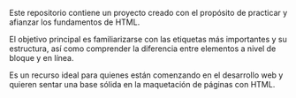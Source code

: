 Este repositorio contiene un proyecto creado con el propósito de practicar y afianzar los fundamentos de HTML.

El objetivo principal es familiarizarse con las etiquetas más importantes y su estructura, así como comprender la diferencia entre elementos a nivel de bloque y en línea.

Es un recurso ideal para quienes están comenzando en el desarrollo web y quieren sentar una base sólida en la maquetación de páginas con HTML.
